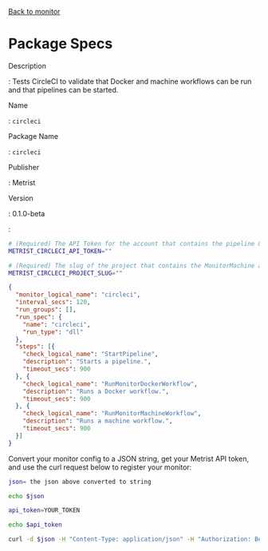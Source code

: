[Back to monitor](circleci.md)

# Package Specs

Description

: Tests CircleCI to validate that Docker and machine workflows can be run and that pipelines can be started.

Name

: `circleci`

Package Name

: `circleci`

Publisher

: Metrist

Version

: 0.1.0-beta

: &nbsp;


<!--@include: /parts/_3.md-->


```sh
# (Required) The API Token for the account that contains the pipeline & workflows to run.
METRIST_CIRCLECI_API_TOKEN=""

# (Required) The slug of the project that contains the MonitorMachine and MonitorDocker workflows.
METRIST_CIRCLECI_PROJECT_SLUG=""
```

<!--@include: /parts/tips_env-vars.md -->


<!--@include: /parts/_4.md-->


```json
{
  "monitor_logical_name": "circleci",
  "interval_secs": 120,
  "run_groups": [],
  "run_spec": {
    "name": "circleci",
    "run_type": "dll"
  },
  "steps": [{
    "check_logical_name": "StartPipeline",
    "description": "Starts a pipeline.",
    "timeout_secs": 900
  }, {
    "check_logical_name": "RunMonitorDockerWorkflow",
    "description": "Runs a Docker workflow.",
    "timeout_secs": 900
  }, {
    "check_logical_name": "RunMonitorMachineWorkflow",
    "description": "Runs a machine workflow.",
    "timeout_secs": 900
  }]
}
```




Convert your monitor config to a JSON string, get your Metrist API token, and use the curl request below to register your monitor:

```sh
json= the json above converted to string

echo $json

api_token=YOUR_TOKEN

echo $api_token

curl -d $json -H "Content-Type: application/json" -H "Authorization: Bearer $api_token" 'https://app.metrist.io/api/v0/monitor-config'

```

<!--@include: /parts/tips_api.md-->


<!--@include: /parts/_5.md-->


<!--@include: /parts/result.md-->